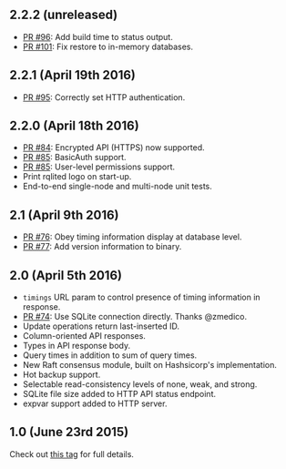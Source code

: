 ## 2.2.2 (unreleased)
- [PR #96](https://github.com/otoolep/rqlite/pull/96): Add build time to status output.
- [PR #101](https://github.com/otoolep/rqlite/pull/101): Fix restore to in-memory databases.

## 2.2.1 (April 19th 2016)
- [PR #95](https://github.com/otoolep/rqlite/pull/95): Correctly set HTTP authentication.

## 2.2.0 (April 18th 2016)
- [PR #84](https://github.com/otoolep/rqlite/pull/84): Encrypted API (HTTPS) now supported.
- [PR #85](https://github.com/otoolep/rqlite/pull/85): BasicAuth support.
- [PR #85](https://github.com/otoolep/rqlite/pull/85): User-level permissions support.
- Print rqlited logo on start-up.
- End-to-end single-node and multi-node unit tests.

## 2.1 (April 9th 2016)
- [PR #76](https://github.com/otoolep/rqlite/pull/76): Obey timing information display at database level.
- [PR #77](https://github.com/otoolep/rqlite/pull/77): Add version information to binary.

## 2.0 (April 5th 2016)
- `timings` URL param to control presence of timing information in response.
- [PR #74](https://github.com/otoolep/rqlite/pull/74): Use SQLite connection directly. Thanks @zmedico.
- Update operations return last-inserted ID.
- Column-oriented API responses.
- Types in API response body.
- Query times in addition to sum of query times.
- New Raft consensus module, built on Hashsicorp's implementation.
- Hot backup support.
- Selectable read-consistency levels of none, weak, and strong.
- SQLite file size added to HTTP API status endpoint.
- expvar support added to HTTP server.

## 1.0 (June 23rd 2015)
Check out [this tag](https://github.com/otoolep/rqlite/releases/tag/v1.0) for full details.

